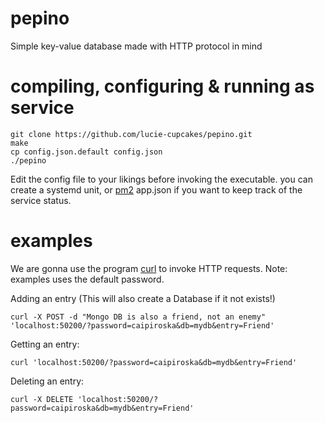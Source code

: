 # pepino
Simple key-value database made with HTTP protocol in mind

# compiling, configuring & running as service

	git clone https://github.com/lucie-cupcakes/pepino.git
	make
	cp config.json.default config.json
	./pepino

Edit the config file to your likings before invoking the executable.
you can create a systemd unit, or [pm2](https://github.com/Unitech/pm2) app.json if you want to keep track of the service status.

# examples
We are gonna use the program [curl](https://curl.se/) to invoke HTTP requests.
Note: examples uses the default password.

Adding an entry (This will also create a Database if it not exists!)

	curl -X POST -d "Mongo DB is also a friend, not an enemy" 'localhost:50200/?password=caipiroska&db=mydb&entry=Friend'

Getting an entry:
	
	curl 'localhost:50200/?password=caipiroska&db=mydb&entry=Friend'

Deleting an entry:

	curl -X DELETE 'localhost:50200/?password=caipiroska&db=mydb&entry=Friend'

